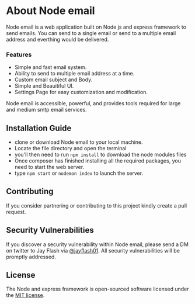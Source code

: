 # About Node email

Node email is a web application built on Node js and express framework to send emails.
You can send to a single email or send to a multiple email address and everthing would be delivered.

### Features 
- Simple and fast email system.
- Ability to send to multiple email address at a time.
- Custom email subject and Body.
- Simple and Beauitiful UI. 
- Settings Page for easy customization and modification.

Node email is accessible, powerful, and provides tools required for large and medium smtp email services.

## Installation Guide
- clone or download Node email to your local machine.
- Locate the file directory and open the terminal 
- you'll then need to run ```npm install``` to download the node modules files
- Once composer has finished installing all the required packages, you need to start the web server.
- type ``npm start`` or ```nodemon index``` to launch the server.


## Contributing

If you consider partnering or contributing to this project kindly create a pull request.

## Security Vulnerabilities

If you discover a security vulnerability within Node email, please send a DM on twitter to Jay Flash via [@jayflash01](https://twitter.com/jayflash01). All security vulnerabilities will be promptly addressed.

## License

The Node and express framework is open-sourced software licensed under the [MIT license](https://opensource.org/licenses/MIT).
